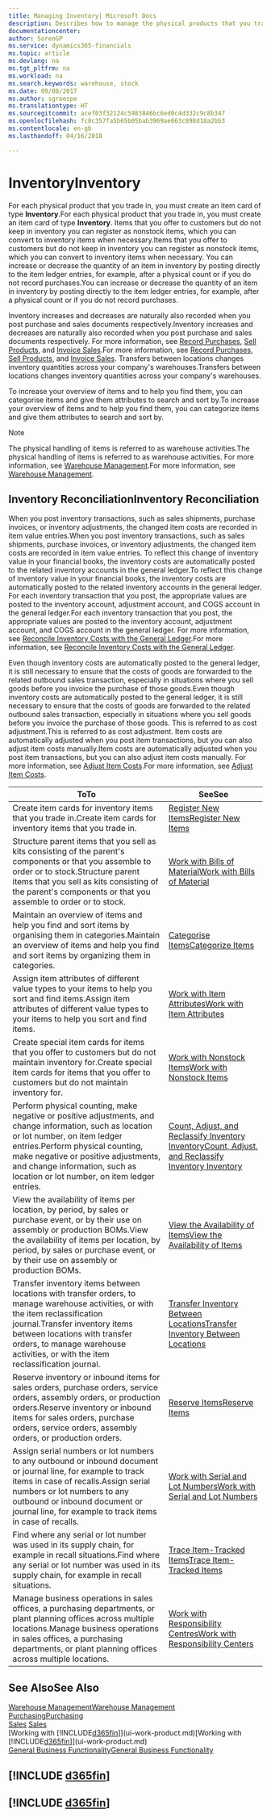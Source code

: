 ```yaml
---
title: Managing Inventory| Microsoft Docs
description: Describes how to manage the physical products that you trade in, for example, handling the stock in your warehouse.
documentationcenter: 
author: SorenGP
ms.service: dynamics365-financials
ms.topic: article
ms.devlang: na
ms.tgt_pltfrm: na
ms.workload: na
ms.search.keywords: warehouse, stock
ms.date: 09/08/2017
ms.author: sgroespe
ms.translationtype: HT
ms.sourcegitcommit: acef03f32124c5983846bc6ed0c4d332c9c8b347
ms.openlocfilehash: fc8c357fa5b65b05bab3969ae663c898d18a2bb3
ms.contentlocale: en-gb
ms.lasthandoff: 04/16/2018

---
```


# <a name="inventory"></a><span data-ttu-id="eaa09-103">Inventory</span><span class="sxs-lookup"><span data-stu-id="eaa09-103">Inventory</span></span>
<span data-ttu-id="eaa09-104">For each physical product that you trade in, you must create an item card of type **Inventory**.</span><span class="sxs-lookup"><span data-stu-id="eaa09-104">For each physical product that you trade in, you must create an item card of type **Inventory**.</span></span> <span data-ttu-id="eaa09-105">Items that you offer to customers but do not keep in inventory you can register as nonstock items, which you can convert to inventory items when necessary.</span><span class="sxs-lookup"><span data-stu-id="eaa09-105">Items that you offer to customers but do not keep in inventory you can register as nonstock items, which you can convert to inventory items when necessary.</span></span> <span data-ttu-id="eaa09-106">You can increase or decrease the quantity of an item in inventory by posting directly to the item ledger entries, for example, after a physical count or if you do not record purchases.</span><span class="sxs-lookup"><span data-stu-id="eaa09-106">You can increase or decrease the quantity of an item in inventory by posting directly to the item ledger entries, for example, after a physical count or if you do not record purchases.</span></span>

<span data-ttu-id="eaa09-107">Inventory increases and decreases are naturally also recorded when you post purchase and sales documents respectively.</span><span class="sxs-lookup"><span data-stu-id="eaa09-107">Inventory increases and decreases are naturally also recorded when you post purchase and sales documents respectively.</span></span> <span data-ttu-id="eaa09-108">For more information, see [Record Purchases](purchasing-how-record-purchases.md), [Sell Products](sales-how-sell-products.md), and [Invoice Sales](sales-how-invoice-sales.md).</span><span class="sxs-lookup"><span data-stu-id="eaa09-108">For more information, see [Record Purchases](purchasing-how-record-purchases.md), [Sell Products](sales-how-sell-products.md), and [Invoice Sales](sales-how-invoice-sales.md).</span></span> <span data-ttu-id="eaa09-109">Transfers between locations changes inventory quantities across your company's warehouses.</span><span class="sxs-lookup"><span data-stu-id="eaa09-109">Transfers between locations changes inventory quantities across your company's warehouses.</span></span>   

<span data-ttu-id="eaa09-110">To increase your overview of items and to help you find them, you can categorise items and give them attributes to search and sort by.</span><span class="sxs-lookup"><span data-stu-id="eaa09-110">To increase your overview of items and to help you find them, you can categorize items and give them attributes to search and sort by.</span></span>

> [!NOTE]
> <span data-ttu-id="eaa09-111">The physical handling of items is referred to as warehouse activities.</span><span class="sxs-lookup"><span data-stu-id="eaa09-111">The physical handling of items is referred to as warehouse activities.</span></span> <span data-ttu-id="eaa09-112">For more information, see [Warehouse Management](warehouse-manage-warehouse.md).</span><span class="sxs-lookup"><span data-stu-id="eaa09-112">For more information, see [Warehouse Management](warehouse-manage-warehouse.md).</span></span>

## <a name="inventory-reconciliation"></a><span data-ttu-id="eaa09-113">Inventory Reconciliation</span><span class="sxs-lookup"><span data-stu-id="eaa09-113">Inventory Reconciliation</span></span>
<span data-ttu-id="eaa09-114">When you post inventory transactions, such as sales shipments, purchase invoices, or inventory adjustments, the changed item costs are recorded in item value entries.</span><span class="sxs-lookup"><span data-stu-id="eaa09-114">When you post inventory transactions, such as sales shipments, purchase invoices, or inventory adjustments, the changed item costs are recorded in item value entries.</span></span> <span data-ttu-id="eaa09-115">To reflect this change of inventory value in your financial books, the inventory costs are automatically posted to the related inventory accounts in the general ledger.</span><span class="sxs-lookup"><span data-stu-id="eaa09-115">To reflect this change of inventory value in your financial books, the inventory costs are automatically posted to the related inventory accounts in the general ledger.</span></span> <span data-ttu-id="eaa09-116">For each inventory transaction that you post, the appropriate values are posted to the inventory account, adjustment account, and COGS account in the general ledger.</span><span class="sxs-lookup"><span data-stu-id="eaa09-116">For each inventory transaction that you post, the appropriate values are posted to the inventory account, adjustment account, and COGS account in the general ledger.</span></span> <span data-ttu-id="eaa09-117">For more information, see [Reconcile Inventory Costs with the General Ledger](finance-how-to-post-inventory-costs-to-the-general-ledger.md).</span><span class="sxs-lookup"><span data-stu-id="eaa09-117">For more information, see [Reconcile Inventory Costs with the General Ledger](finance-how-to-post-inventory-costs-to-the-general-ledger.md).</span></span>

<span data-ttu-id="eaa09-118">Even though inventory costs are automatically posted to the general ledger, it is still necessary to ensure that the costs of goods are forwarded to the related outbound sales transaction, especially in situations where you sell goods before you invoice the purchase of those goods.</span><span class="sxs-lookup"><span data-stu-id="eaa09-118">Even though inventory costs are automatically posted to the general ledger, it is still necessary to ensure that the costs of goods are forwarded to the related outbound sales transaction, especially in situations where you sell goods before you invoice the purchase of those goods.</span></span> <span data-ttu-id="eaa09-119">This is referred to as cost adjustment.</span><span class="sxs-lookup"><span data-stu-id="eaa09-119">This is referred to as cost adjustment.</span></span> <span data-ttu-id="eaa09-120">Item costs are automatically adjusted when you post item transactions, but you can also adjust item costs manually.</span><span class="sxs-lookup"><span data-stu-id="eaa09-120">Item costs are automatically adjusted when you post item transactions, but you can also adjust item costs manually.</span></span> <span data-ttu-id="eaa09-121">For more information, see [Adjust Item Costs](inventory-how-adjust-item-costs.md).</span><span class="sxs-lookup"><span data-stu-id="eaa09-121">For more information, see [Adjust Item Costs](inventory-how-adjust-item-costs.md).</span></span>

|<span data-ttu-id="eaa09-122">To</span><span class="sxs-lookup"><span data-stu-id="eaa09-122">To</span></span> |<span data-ttu-id="eaa09-123">See</span><span class="sxs-lookup"><span data-stu-id="eaa09-123">See</span></span> |
|---|----|
|<span data-ttu-id="eaa09-124">Create item cards for inventory items that you trade in.</span><span class="sxs-lookup"><span data-stu-id="eaa09-124">Create item cards for inventory items that you trade in.</span></span>|[<span data-ttu-id="eaa09-125">Register New Items</span><span class="sxs-lookup"><span data-stu-id="eaa09-125">Register New Items</span></span>](inventory-how-register-new-items.md)|
|<span data-ttu-id="eaa09-126">Structure parent items that you sell as kits consisting of the parent's components or that you assemble to order or to stock.</span><span class="sxs-lookup"><span data-stu-id="eaa09-126">Structure parent items that you sell as kits consisting of the parent's components or that you assemble to order or to stock.</span></span>|[<span data-ttu-id="eaa09-127">Work with Bills of Material</span><span class="sxs-lookup"><span data-stu-id="eaa09-127">Work with Bills of Material</span></span>](inventory-how-work-BOMs.md)|
|<span data-ttu-id="eaa09-128">Maintain an overview of items and help you find and sort items by organising them in categories.</span><span class="sxs-lookup"><span data-stu-id="eaa09-128">Maintain an overview of items and help you find and sort items by organizing them in categories.</span></span>|[<span data-ttu-id="eaa09-129">Categorise Items</span><span class="sxs-lookup"><span data-stu-id="eaa09-129">Categorize Items</span></span>](inventory-how-categorize-items.md)|
|<span data-ttu-id="eaa09-130">Assign item attributes of different value types to your items to help you sort and find items.</span><span class="sxs-lookup"><span data-stu-id="eaa09-130">Assign item attributes of different value types to your items to help you sort and find items.</span></span>|[<span data-ttu-id="eaa09-131">Work with Item Attributes</span><span class="sxs-lookup"><span data-stu-id="eaa09-131">Work with Item Attributes</span></span>](inventory-how-work-item-attributes.md)|
|<span data-ttu-id="eaa09-132">Create special item cards for items that you offer to customers but do not maintain inventory for.</span><span class="sxs-lookup"><span data-stu-id="eaa09-132">Create special item cards for items that you offer to customers but do not maintain inventory for.</span></span>|[<span data-ttu-id="eaa09-133">Work with Nonstock Items</span><span class="sxs-lookup"><span data-stu-id="eaa09-133">Work with Nonstock Items</span></span>](inventory-how-work-nonstock-items.md)|
|<span data-ttu-id="eaa09-134">Perform physical counting, make negative or positive adjustments, and change information, such as location or lot number, on item ledger entries.</span><span class="sxs-lookup"><span data-stu-id="eaa09-134">Perform physical counting, make negative or positive adjustments, and change information, such as location or lot number, on item ledger entries.</span></span>|[<span data-ttu-id="eaa09-135">Count, Adjust, and Reclassify Inventory Inventory</span><span class="sxs-lookup"><span data-stu-id="eaa09-135">Count, Adjust, and Reclassify Inventory Inventory</span></span>](inventory-how-count-adjust-reclassify.md)|
|<span data-ttu-id="eaa09-136">View the availability of items per location, by period, by sales or purchase event, or by their use on assembly or production BOMs.</span><span class="sxs-lookup"><span data-stu-id="eaa09-136">View the availability of items per location, by period, by sales or purchase event, or by their use on assembly or production BOMs.</span></span>|[<span data-ttu-id="eaa09-137">View the Availability of Items</span><span class="sxs-lookup"><span data-stu-id="eaa09-137">View the Availability of Items</span></span>](inventory-how-availability-overview.md)|
|<span data-ttu-id="eaa09-138">Transfer inventory items between locations with transfer orders, to manage warehouse activities, or with the item reclassification journal.</span><span class="sxs-lookup"><span data-stu-id="eaa09-138">Transfer inventory items between locations with transfer orders, to manage warehouse activities, or with the item reclassification journal.</span></span>|[<span data-ttu-id="eaa09-139">Transfer Inventory Between Locations</span><span class="sxs-lookup"><span data-stu-id="eaa09-139">Transfer Inventory Between Locations</span></span>](inventory-how-transfer-between-locations.md)|
|<span data-ttu-id="eaa09-140">Reserve inventory or inbound items for sales orders, purchase orders, service orders, assembly orders, or production orders.</span><span class="sxs-lookup"><span data-stu-id="eaa09-140">Reserve inventory or inbound items for sales orders, purchase orders, service orders, assembly orders, or production orders.</span></span>|[<span data-ttu-id="eaa09-141">Reserve Items</span><span class="sxs-lookup"><span data-stu-id="eaa09-141">Reserve Items</span></span>](inventory-how-to-reserve-items.md)|
|<span data-ttu-id="eaa09-142">Assign serial numbers or lot numbers to any outbound or inbound document or journal line, for example to track items in case of recalls.</span><span class="sxs-lookup"><span data-stu-id="eaa09-142">Assign serial numbers or lot numbers to any outbound or inbound document or journal line, for example to track items in case of recalls.</span></span>|[<span data-ttu-id="eaa09-143">Work with Serial and Lot Numbers</span><span class="sxs-lookup"><span data-stu-id="eaa09-143">Work with Serial and Lot Numbers</span></span>](inventory-how-work-item-tracking.md)|
|<span data-ttu-id="eaa09-144">Find where any serial or lot number was used in its supply chain, for example in recall situations.</span><span class="sxs-lookup"><span data-stu-id="eaa09-144">Find where any serial or lot number was used in its supply chain, for example in recall situations.</span></span>|[<span data-ttu-id="eaa09-145">Trace Item-Tracked Items</span><span class="sxs-lookup"><span data-stu-id="eaa09-145">Trace Item-Tracked Items</span></span>](inventory-how-to-trace-item-tracked-items.md)|
|<span data-ttu-id="eaa09-146">Manage business operations in sales offices, a purchasing departments, or plant planning offices across multiple locations.</span><span class="sxs-lookup"><span data-stu-id="eaa09-146">Manage business operations in sales offices, a purchasing departments, or plant planning offices across multiple locations.</span></span>|[<span data-ttu-id="eaa09-147">Work with Responsibility Centres</span><span class="sxs-lookup"><span data-stu-id="eaa09-147">Work with Responsibility Centers</span></span>](inventory-responsibility-centers.md)|

## <a name="see-also"></a><span data-ttu-id="eaa09-148">See Also</span><span class="sxs-lookup"><span data-stu-id="eaa09-148">See Also</span></span>  
[<span data-ttu-id="eaa09-149">Warehouse Management</span><span class="sxs-lookup"><span data-stu-id="eaa09-149">Warehouse Management</span></span>](warehouse-manage-warehouse.md)  
[<span data-ttu-id="eaa09-150">Purchasing</span><span class="sxs-lookup"><span data-stu-id="eaa09-150">Purchasing</span></span>](purchasing-manage-purchasing.md)  
<span data-ttu-id="eaa09-151">[Sales](sales-manage-sales.md)  </span><span class="sxs-lookup"><span data-stu-id="eaa09-151">[Sales](sales-manage-sales.md)  </span></span>  
<span data-ttu-id="eaa09-152">[Working with [!INCLUDE[d365fin](includes/d365fin_md.md)]](ui-work-product.md)</span><span class="sxs-lookup"><span data-stu-id="eaa09-152">[Working with [!INCLUDE[d365fin](includes/d365fin_md.md)]](ui-work-product.md)</span></span>  
[<span data-ttu-id="eaa09-153">General Business Functionality</span><span class="sxs-lookup"><span data-stu-id="eaa09-153">General Business Functionality</span></span>](ui-across-business-areas.md)

## [!INCLUDE [d365fin](includes/free_trial_md.md)]  
## [!INCLUDE [d365fin](includes/training_link_md.md)]

